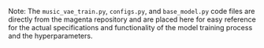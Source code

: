 Note: The ```music_vae_train.py```, ```configs.py```, and ```base_model.py``` code files are directly from the magenta repository and are placed here for easy reference for the actual specifications and functionality of the model training process and the hyperparameters.
